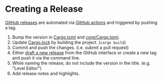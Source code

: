 # Creating a Release

[GitHub releases](https://github.com/fishfight/FishFight/releases) are automated via [GitHub actions](./.github/workflows/release.yml) and triggered by pushing a tag.

1. Bump the version in [Cargo.toml](Cargo.toml) and [core/Cargo.toml](core/Cargo.toml).
2. Update [Cargo.lock](Cargo.lock) by building the project. (`cargo build`)
3. Commit and push the changes. (i.e. submit a pull request)
4. Either [draft a new release](https://github.com/fishfight/FishFight/releases/new) from the GitHub interface or create a new tag and push it via the command line.
5. While naming the release, do not include the version in the title. (e.g. "Level Editor")
6. Add release notes and highlights.
